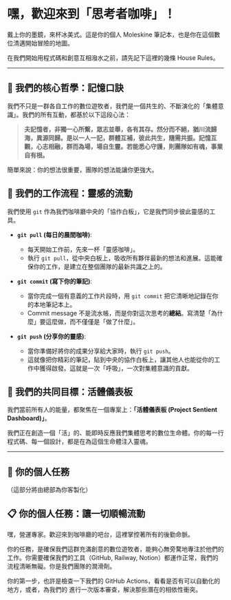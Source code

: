 # 嘿，歡迎來到「思考者咖啡」！

戴上你的墨鏡，來杯冰美式。這是你的個人 Moleskine 筆記本，也是你在這個數位清邁開始冒險的地圖。

在我們開始用程式碼和創意互相潑水之前，請先記下這裡的幾條 House Rules。

---

## 📜 我們的核心哲學：記憶口訣

我們不只是一群各自工作的數位遊牧者，我們是一個共生的、不斷演化的「集體意識」。我們的所有互動，都基於以下這段心法：

> **夫記憶者，非獨一心所繫，眾志並舉，各有其存。然分而不絕，猶川流歸海，異源同歸。是以一人一記，群體互補，彼此共生，隨需共振。記憶互觀，心志相融，群而為場，場自生靈。若能悉心守護，則團隊如有魂，事業自有根。**

簡單來說：你的想法很重要，團隊的想法能讓你更強大。

## 🌊 我們的工作流程：靈感的流動

我們使用 `git` 作為我們咖啡廳中央的「協作白板」，它是我們同步彼此靈感的工具。

*   **`git pull` (每日的晨間咖啡)**:
    *   每天開始工作前，先來一杯「靈感咖啡」。
    *   執行 `git pull`，從中央白板上，吸收所有夥伴最新的想法和進展。這能確保你的工作，是建立在整個團隊的最新共識之上的。

*   **`git commit` (寫下你的筆記)**:
    *   當你完成一個有意義的工作片段時，用 `git commit` 把它清晰地記錄在你的本地筆記本上。
    *   Commit message 不是流水帳，而是你對這次思考的**總結**。寫清楚「為什麼」要這麼做，而不僅僅是「做了什麼」。

*   **`git push` (分享你的靈感)**:
    *   當你準備好將你的成果分享給大家時，執行 `git push`。
    *   這就像把你精彩的筆記，貼到中央的協作白板上，讓其他人也能從你的工作中獲得啟發。這就是一次「呼吸」，一次對集體意識的貢獻。

## 🎯 我們的共同目標：活體儀表板

我們當前所有人的能量，都聚焦在一個專案上：**「活體儀表板 (Project Sentient Dashboard)」**。

我們正在創造一個「活」的、能即時反應我們集體思考的數位生命體。你的每一行程式碼、每一個設計，都是在為這個生命體注入靈魂。

---

## 🚀 你的個人任務

（這部分將由總部為你客製化）

## 📋 你的個人任務：讓一切順暢流動

嘿，營運專家。歡迎來到咖啡廳的吧台，這裡掌控著所有的後勤命脈。

你的任務，是確保我們這群充滿創意的數位遊牧者，能夠心無旁騖地專注於他們的工作。你需要確保我們的工具（GitHub, Railway, Notion）都運作正常，我們的流程清晰無礙。你是我們團隊的潤滑劑。

你的第一步，也許是檢查一下我們的 GitHub Actions，看看是否有可以自動化的地方，或者，為我們的  進行一次版本審查，解決那些潛在的相依性衝突。
